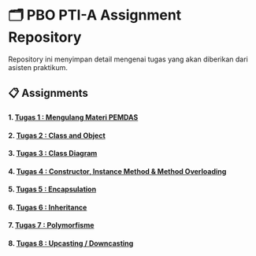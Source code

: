 # 🗂️ PBO PTI-A Assignment Repository

Repository ini menyimpan detail mengenai tugas yang akan diberikan dari asisten praktikum.

## 📋 Assignments
#### 1. [Tugas 1 : Mengulang Materi PEMDAS](./Tugas1/README.md)
#### 2. [Tugas 2 : Class and Object](./Tugas2/README.md)
#### 3. [Tugas 3 : Class Diagram](./Tugas3/README.md)
#### 4. [Tugas 4 : Constructor, Instance Method & Method Overloading](./Tugas4/README.md)
#### 5. [Tugas 5 : Encapsulation](./Tugas5/README.md)
#### 6. [Tugas 6 : Inheritance](./Tugas6/README.md)
#### 7. [Tugas 7 : Polymorfisme](./Tugas7/README.md)
#### 8. [Tugas 8 : Upcasting / Downcasting](./Tugas8/README.md)